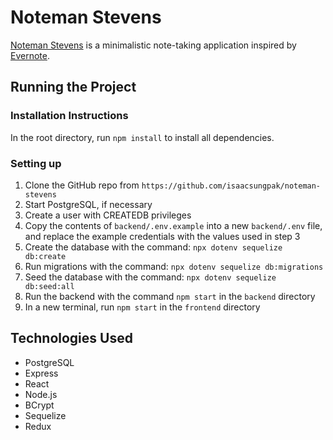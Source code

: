 # Noteman Stevens
[Noteman Stevens](https://noteman-stevens.herokuapp.com/) is a minimalistic note-taking application inspired by [Evernote](https://evernote.com/).

## Running the Project
### Installation Instructions
In the root directory, run `npm install` to install all dependencies.

### Setting up
1. Clone the GitHub repo from `https://github.com/isaacsungpak/noteman-stevens`
2. Start PostgreSQL, if necessary
3. Create a user with CREATEDB privileges
4. Copy the contents of `backend/.env.example` into a new `backend/.env` file, and replace the example credentials with the values used in step 3
5. Create the database with the command: `npx dotenv sequelize db:create`
6. Run migrations with the command: `npx dotenv sequelize db:migrations`
7. Seed the database with the command: `npx dotenv sequelize db:seed:all`
8. Run the backend with the command `npm start` in the `backend` directory
9. In a new terminal, run `npm start` in the `frontend` directory

## Technologies Used
* PostgreSQL
* Express
* React
* Node.js
* BCrypt
* Sequelize
* Redux
